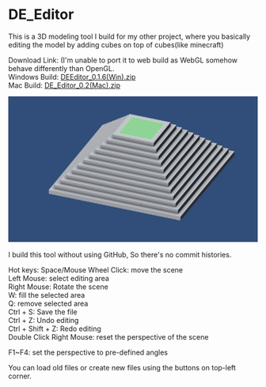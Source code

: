 # DE_Editor
This is a 3D modeling tool I build for my other project,
where you basically editing the model by adding cubes on top of cubes(like minecraft)

Download Link: (I'm unable to port it to web build as WebGL somehow behave differently than OpenGL.  
Windows Build: [DEEditor_0.1.6(Win).zip](https://github.com/ShiyiDu/DE_Editor/raw/master/DEEditor_0.1.6(Win).zip)  
Mac Build: [DE_Editor_0.2(Mac).zip](https://github.com/ShiyiDu/DE_Editor/raw/master/DE_Editor_0.2(Mac).zip)

![ScreenShot](https://github.com/ShiyiDu/DE_Editor/blob/master/ScreenShots/Screen_shot_1.png)

I build this tool without using GitHub,
So there's no commit histories.

Hot keys:
Space/Mouse Wheel Click: move the scene  
Left Mouse: select editing area  
Right Mouse: Rotate the scene  
W: fill the selected area  
Q: remove selected area  
Ctrl + S: Save the file  
Ctrl + Z: Undo editing  
Ctrl + Shift + Z: Redo editing  
Double Click Right Mouse: reset the perspective of the scene  

F1~F4: set the perspective to pre-defined angles  

You can load old files or create new files using the buttons on top-left corner.  
